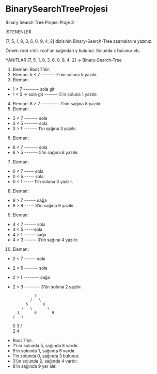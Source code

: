 # BinarySearchTreeProjesi
Binary Search Tree Projesi
Proje 3

İSTENENLER

[7, 5, 1, 8, 3, 6, 0, 9, 4, 2] dizisinin Binary-Search-Tree aşamalarını yazınız.

Örnek: root x'dir. root'un sağından y bulunur. Solunda z bulunur vb.


YANITLAR
[7, 5, 1, 8, 3, 6, 0, 9, 4, 2] -> Binary-Search-Tree

1. Eleman: Root 7'dir.
2. Eleman: 5 < 7 ------- 7’nin soluna 5 yazılır.
3. Eleman:
- 1 < 7 -------- sola git
- 1 < 5 → sola git ------- 5’in soluna 1 yazılır.
4. Eleman: 8 > 7  ---------  7’nin sağına 8 yazılır.
5. Eleman:
- 3 < 7 ------- sola
- 3 < 5 ------- sola
- 3 > 1 ------- 1’in sağına 3 yazılır.
6. Eleman:
- 6 < 7 ------- sola
- 6 > 5 ------- 5’in sağına 6 yazılır.
7. Eleman:
- 0 < 7 ----- sola
- 0 < 5 ----- sola
- 0 < 1 ----- 1’in soluna 0 yazılır.
8. Eleman:
- 9 > 7 ------ sağa
- 9 > 8 ----- 8’in sağına 9 yazılır.
9. Eleman:
- 4 < 7 ------ sola
- 4 < 5 -----sola
- 4 > 1 ------ sağa
- 4 > 3 ------ 3’ün sağına 4 yazılır.
10. Eleman:
- 2 < 7 ------ sola
- 2 < 5 ------- sola
- 2 > 1 -------- sağa
- 2 < 3 -------- 3’ün soluna 2 yazılır.

                7
              /   \
            5       8
          /   \       \
        1       6       9
      /   \
     0     3
         /   \
        2     4

          


* Root 7'dir.
* 7’nin solunda 5, sağında 8 vardır.
* 5’in solunda 1, sağında 6 vardır.
* 1’in solunda 0, sağında 3 bulunur.
* 3’ün solunda 2, sağında 4 vardır.
* 8’in sağında 9 yer alır.

